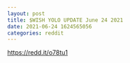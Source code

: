 ```yaml
--- 
layout: post 
title: $WISH YOLO UPDATE June 24 2021 
date: 2021-06-24 1624565056 
categories: reddit 
--- 
```

https://redd.it/o78tu1
